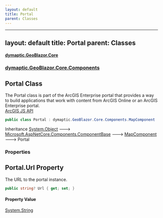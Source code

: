 ```yaml
---
layout: default
title: Portal
parent: Classes
---
```

---
layout: default
title: Portal
parent: Classes
---
#### [dymaptic.GeoBlazor.Core](index.html 'index')
### [dymaptic.GeoBlazor.Core.Components](index.html#dymaptic.GeoBlazor.Core.Components 'dymaptic.GeoBlazor.Core.Components')

## Portal Class

The Portal class is part of the ArcGIS Enterprise portal that provides a way to build applications that work with content from ArcGIS Online or an ArcGIS Enterprise portal.   
<a target="_blank" href="https://developers.arcgis.com/javascript/latest/api-reference/esri-portal-Portal.html">ArcGIS JS API</a>

```csharp
public class Portal : dymaptic.GeoBlazor.Core.Components.MapComponent
```

Inheritance [System.Object](https://docs.microsoft.com/en-us/dotnet/api/System.Object 'System.Object') &#129106; [Microsoft.AspNetCore.Components.ComponentBase](https://docs.microsoft.com/en-us/dotnet/api/Microsoft.AspNetCore.Components.ComponentBase 'Microsoft.AspNetCore.Components.ComponentBase') &#129106; [MapComponent](dymaptic.GeoBlazor.Core.Components.MapComponent.html 'dymaptic.GeoBlazor.Core.Components.MapComponent') &#129106; Portal
### Properties

<a name='dymaptic.GeoBlazor.Core.Components.Portal.Url'></a>

## Portal.Url Property

The URL to the portal instance.

```csharp
public string? Url { get; set; }
```

#### Property Value
[System.String](https://docs.microsoft.com/en-us/dotnet/api/System.String 'System.String')

